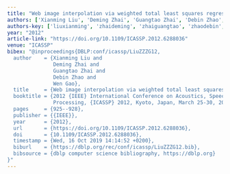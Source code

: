 ```yaml
---
title: "Web image interpolation via weighted total least squares regression"
authors: ['Xianming Liu', 'Deming Zhai', 'Guangtao Zhai', 'Debin Zhao', 'Wen Gao 0001']
authors-key: ['liuxianming', 'zhaideming', 'zhaiguangtao', 'zhaodebin', 'gaowen']
year: "2012"
article-link: "https://doi.org/10.1109/ICASSP.2012.6288036"
venue: "ICASSP"
bibex: "@inproceedings{DBLP:conf/icassp/LiuZZZG12,
  author    = {Xianming Liu and
               Deming Zhai and
               Guangtao Zhai and
               Debin Zhao and
               Wen Gao},
  title     = {Web image interpolation via weighted total least squares regression},
  booktitle = {2012 {IEEE} International Conference on Acoustics, Speech and Signal
               Processing, {ICASSP} 2012, Kyoto, Japan, March 25-30, 2012},
  pages     = {925--928},
  publisher = {{IEEE}},
  year      = {2012},
  url       = {https://doi.org/10.1109/ICASSP.2012.6288036},
  doi       = {10.1109/ICASSP.2012.6288036},
  timestamp = {Wed, 16 Oct 2019 14:14:52 +0200},
  biburl    = {https://dblp.org/rec/conf/icassp/LiuZZZG12.bib},
  bibsource = {dblp computer science bibliography, https://dblp.org}
}"
---
```

